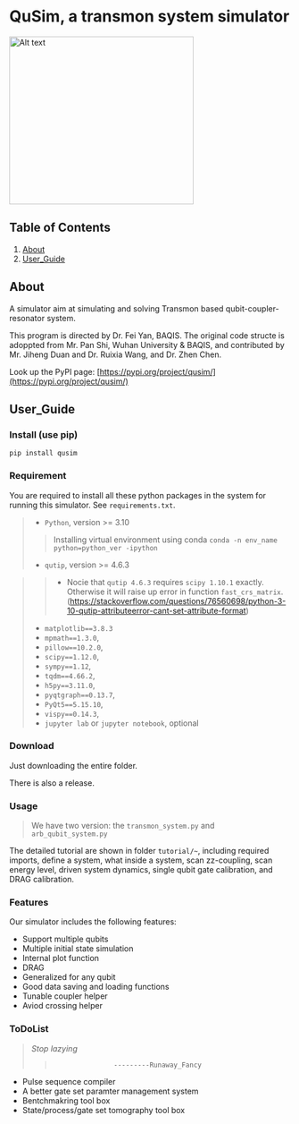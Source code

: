 # QuSim, a transmon system simulator

<img src="https://github.com/RunawayFancy/QuSim/blob/main/QuSim_logo.png" alt="Alt text" width="330" height="300">

## Table of Contents

1. [About](#about)
2. [User_Guide](#user_guide)

## About <a name="about"></a>

A simulator aim at simulating and solving Transmon based qubit-coupler-resonator system.

This program is directed by Dr. Fei Yan, BAQIS. The original code structe is adoppted from Mr. Pan Shi, Wuhan University & BAQIS, and contributed by Mr. Jiheng Duan and Dr. Ruixia Wang, and Dr. Zhen Chen.

Look up the PyPI page: [https://pypi.org/project/qusim/](https://pypi.org/project/qusim/)

## User_Guide <a name = "user_guide"></a>

### Install (use pip)

```
pip install qusim
```

### Requirement

You are required to install all these python packages in the system for running this simulator. See `requirements.txt`.
>* `Python`, version >= 3.10
>> Installing virtual environment using conda `conda -n env_name python=python_ver -ipython`
>* `qutip`, version >= 4.6.3
<!-- >>* `qutip 4.6.3` is strongly recommanded. As we use `qutip 4.7.5`, the `propagator` solver will crash your terminal. -->
>>* Nocie that `qutip 4.6.3` requires `scipy 1.10.1` exactly. Otherwise it will raise up error in function `fast_crs_matrix`. (https://stackoverflow.com/questions/76560698/python-3-10-qutip-attributeerror-cant-set-attribute-format)
>* `matplotlib==3.8.3`
>* `mpmath==1.3.0`,
>* `pillow==10.2.0`,
>* `scipy==1.12.0`,
>* `sympy==1.12`,
>* `tqdm==4.66.2`,
>* `h5py==3.11.0`,
>* `pyqtgraph==0.13.7`,
>* `PyQt5==5.15.10`,
>* `vispy==0.14.3`,
>* `jupyter lab` or `jupyter notebook`, optional

### Download

Just downloading the entire folder. 

There is also a release.

### Usage
> We have two version: the `transmon_system.py` and `arb_qubit_system.py`

The detailed tutorial are shown in folder `tutorial/~`, including required imports, define a system, what inside a system, scan zz-coupling, scan energy level, driven system dynamics, single qubit gate calibration, and DRAG calibration.

### Features

Our simulator includes the following features:

* Support multiple qubits
* Multiple initial state simulation
* Internal plot function
* DRAG
* Generalized for any qubit
* Good data saving and loading functions
* Tunable coupler helper
* Aviod crossing helper

### ToDoList
> *Stop lazying*
>>                    ---------Runaway_Fancy

* Pulse sequence compiler
* A better gate set paramter management system
* Bentchmakring tool box
* State/process/gate set tomography tool box